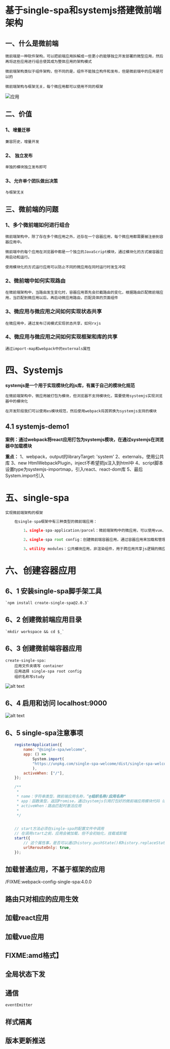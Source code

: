 # 基于single-spa和systemjs搭建微前端架构

## 一、什么是微前端
`微前端是一种软件架构，可以把前端应用拆解成一些更小的能够独立开发部署的微型应用，然后再将这些应用进行组合使其成为整体应用的架构模式`

`微前端架构类似于组件架构，但不同的是，组件不能独立构件和发布，但是微前端中的应用是可以的`

`微前端架构与框架无关，每个微应用都可以使用不同的框架`

![应用](image.png)


## 二、价值

### 1、`增量迁移`  
    兼容历史，增量开发
### 2、 `独立发布`  
    单独的模块独立发布即可
### 3、`允许单个团队做出决策`   
    与框架无关

## 三、微前端的问题
### 1、多个微前端如何进行组合

    微前端架构中，除了存在多个微应用之外，还存在一个容器应用，每个微应用都需要被注册到容器应用中。

    微前端中的每个应用在浏览器中都是一个独立的JavaScript模块，通过模块化的方式被容器应用启动和运行。

    使用模块化的方式运行应用可以防止不同的微应用在同时运行时发生冲突

### 2、微前端中如何实现路由
    在微前端架构中，当路由发生变化时，容器应用首先会拦截路由的变化，根据路由匹配微前端应用，当匹配到微应用以后，再启动微应用路由，匹配具体的页面组件

### 3、微应用与微应用之间如何实现状态共享
    在微应用中，通过发布订阅模式实现状态共享，如何rxjs

### 4、微应用与微应用之间如何实现框架和库的共享
    通过import-map和webpack中的externals属性

# 四、Systemjs
**systemjs是一个用于实现模块化的js库，有属于自己的模块化规范**  

`在微前端架构中，微应用被打包为模块，但浏览器不支持模块化，需要使用systemjs实现浏览器中的模块化`

`在开发阶段我们可以使用es模块规范，然后使用webpack将其转换为systemjs支持的模块`

## 4.1 systemjs-demo1
**案例：通过webpack将react应用打包为systemjs模块，在通过systemjs在浏览器中加载模块**

**重点：**
1、webpack，output的libraryTarget: 'system'
2、externals，使用公共库
3、new HtmlWebpackPlugin，inject不希望把js注入到html中
4、script脚本设置type为systemjs-importmap，引入react、react-dom库
5、最后System.import引入


# 五、single-spa
`实现微前端架构的框架`
```js
    在single-spa框架中有三种类型的微前端应用：

        1、single-spa-application/parcel：微前端架构中的微应用，可以使用vue、react、angular等框架（parcel共享ui组件，用于头部、侧边栏、application应用于不同微应用）

        2、single-spa root config：创建微前端容器应用，通过容器应用来加载和管理普通的应用

        3、utility modules：公共模块应用，非渲染组件，用于跨应用共享js逻辑的微应用

```

# 六、创建容器应用

## 6、1 安装single-spa脚手架工具
    `npm install create-single-spa@2.0.3`

## 6、2 创建微前端应用目录
    `mkdir workspace && cd $_`

## 6、3 创建微前端容器应用
    create-single-spa:  
        应用文件夹填写 container
        应用选择 single-spa root config
        组织名称写study

![alt text](image-2.png)

## 6、4 启用和访问 localhost:9000
![alt text](image-1.png)

## 6、5 single-spa注意事项  
```js
    registerApplication({
        name: "@single-spa/welcome",
        app: () =>
            System.import(
            "https://unpkg.com/single-spa-welcome/dist/single-spa-welcome.js"
            ),
        activeWhen: ["/"],
    });

    /**
     * 
     * name：字符串类型，微前端应用名称，“@组织名称/应用名称”
     * app：函数类型，返回Promise，通过systemjs引用打包好的微前端应用模块代码（umd）
     * activeWhen：路由匹配时激活应用
     * 
     */


    // start方法必须在single-spa的配置文件中调用
    // 在调用start之前，应用会被加载，但不会初始化，挂载或卸载
    start({
        // 这个属性事，是否可以通过history.pushState()和history.replaceState（）更改出发single-spa路由，true是不允许，false是允许
        urlRerouteOnly: true,
    });


```


## 加载普通应用，不基于框架的应用

/FIXME:webpack-config-single-spa:4.0.0

## 路由只对相应的应用生效

## 加载react应用

## 加载vue应用

## FIXME:amd格式】


## 全局状态下发

## 通信
    eventEmitter

## 样式隔离

## 版本更新推送

## 